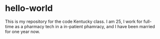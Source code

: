 # hello-world
This is my repository for the code Kentucky class.
I am 25, I work for full-time as a pharmacy tech in a in-patient phamracy, and I have been married for one year now.
